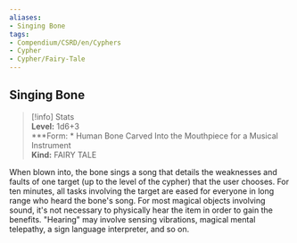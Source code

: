 ```yaml
---
aliases:
- Singing Bone
tags:
- Compendium/CSRD/en/Cyphers
- Cypher
- Cypher/Fairy-Tale
---
```


  
## Singing Bone  
>[!info] Stats  
> **Level:** 1d6+3  
> ***Form: * Human Bone Carved Into the Mouthpiece for a Musical Instrument  
> **Kind:** FAIRY TALE
  
When blown into, the bone sings a song that details the weaknesses and faults of one target (up to the level of the cypher) that the user chooses. For ten minutes, all tasks involving the target are eased for everyone in long range who heard the bone's song. For most magical objects involving sound, it's not necessary to physically hear the item in order to gain the benefits. "Hearing" may involve sensing vibrations, magical mental telepathy, a sign language interpreter, and so on.